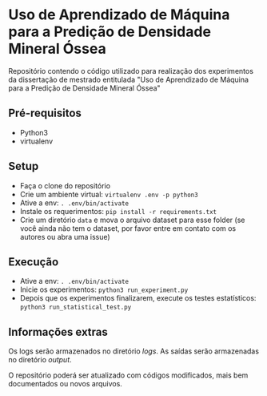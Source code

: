 # Uso de Aprendizado de Máquina para a Predição de Densidade Mineral Óssea

Repositório contendo o código utilizado para realização dos experimentos da dissertação de mestrado entitulada "Uso de Aprendizado de Máquina para a Predição de Densidade Mineral Óssea"

## Pré-requisitos

- Python3
- virtualenv

## Setup

- Faça o clone do repositório
- Crie um ambiente virtual: `virtualenv .env -p python3`
- Ative a env: `. .env/bin/activate`
- Instale os requerimentos: `pip install -r requirements.txt`
- Crie um diretório `data` e mova o arquivo dataset para esse folder (se você ainda não tem o dataset, por favor entre em contato com os autores ou abra uma issue)

## Execução

- Ative a env: `. .env/bin/activate`
- Inicie os experimentos: `python3 run_experiment.py`
- Depois que os experimentos finalizarem, execute os testes estatísticos: `python3 run_statistical_test.py`

## Informações extras

Os logs serão armazenados no diretório _logs_. As saídas serão armazenadas no diretório _output_.

O repositório poderá ser atualizado com códigos modificados, mais bem documentados ou novos arquivos.
